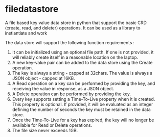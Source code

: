 # filedatastore
A file based key value data store in python that support the basic CRD (create, read, and deleter) operations.
It can be used as a library to instiantiate and work

The data store will support the following function requirements :

1. It can be initialized using an optional file path. If one is not provided, it will reliably create itself in a reasonable location on the laptop.
2. A new key-value pair can be added to the data store using the Create operation. 
3. The key is always a string - capped at 32chars. The value is always a JSON object - capped at 16KB.
4. A Read operation on a key can be performed by providing the key, and receiving the value in response, as a JSON object.
5. A Delete operation can be performed by providing the key.
6. Every key supports setting a Time-To-Live property when it is created. This property is optional. If provided, it will be evaluated as an integer defining the number of seconds the key must be retained in the data store. 
7. Once the Time-To-Live for a key has expired, the key will no longer be available for Read or Delete operations.
8. The file size never exceeds 1GB.

